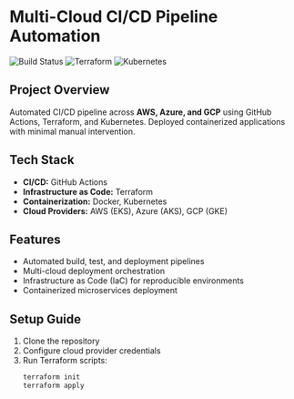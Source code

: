 # Multi-Cloud CI/CD Pipeline Automation

![Build Status](https://img.shields.io/badge/build-passing-brightgreen)
![Terraform](https://img.shields.io/badge/terraform-v1.5.0-blue)
![Kubernetes](https://img.shields.io/badge/k8s-v1.27-blue)

## Project Overview
Automated CI/CD pipeline across **AWS, Azure, and GCP** using GitHub Actions, Terraform, and Kubernetes. Deployed containerized applications with minimal manual intervention.

## Tech Stack
- **CI/CD:** GitHub Actions  
- **Infrastructure as Code:** Terraform  
- **Containerization:** Docker, Kubernetes  
- **Cloud Providers:** AWS (EKS), Azure (AKS), GCP (GKE)

## Features
- Automated build, test, and deployment pipelines  
- Multi-cloud deployment orchestration  
- Infrastructure as Code (IaC) for reproducible environments  
- Containerized microservices deployment

## Setup Guide
1. Clone the repository  
2. Configure cloud provider credentials  
3. Run Terraform scripts:  
   ```bash
   terraform init
   terraform apply
